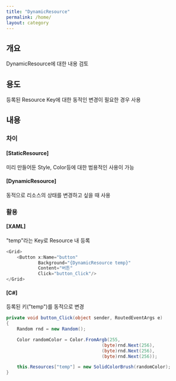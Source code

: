 ```yaml
---
title: "DynamicResource"
permalink: /home/
layout: category
---
```


## 개요

DynamicResource에 대한 내용 검토

## 용도

등록된 Resource Key에 대한 동적인 변경이 필요한 경우 사용

## 내용

### 차이

#### [StaticResource]

미리 만들어둔 Style, Color등에 대한 범용적인 사용이 가능

#### [DynamicResource]

동적으로 리소스의 상태를 변경하고 싶을 때 사용


### 활용

#### [XAML]

"temp"라는 Key로 Resource 내 등록

```c#
<Grid>
    <Button x:Name="button"
            Background="{DynamicResource temp}"
            Content="버튼"
            Click="button_Click"/>
</Grid>
```

#### [C#]

등록된 키("temp")를 동적으로 변경

```C#
private void button_Click(object sender, RoutedEventArgs e)
{
    Random rnd = new Random();

    Color randomColor = Color.FromArgb(255, 
                                    (byte)rnd.Next(256), 
                                    (byte)rnd.Next(256), 
                                    (byte)rnd.Next(256));

    this.Resources["temp"] = new SolidColorBrush(randomColor);
}
```

